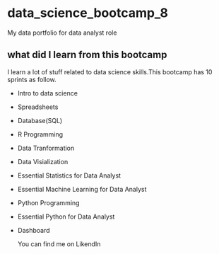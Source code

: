 # data_science_bootcamp_8
My data portfolio for data analyst role

## what did I learn from this bootcamp

I learn a lot of stuff related to data science skills.This bootcamp has 10 sprints as follow.
- Intro to data science
- Spreadsheets
- Database(SQL)
- R Programming
- Data Tranformation
- Data Visialization
- Essential Statistics for Data Analyst
- Essential Machine Learning for Data Analyst
- Python Programming
- Essential Python for Data Analyst
- Dashboard

  You can find me on LikendIn

